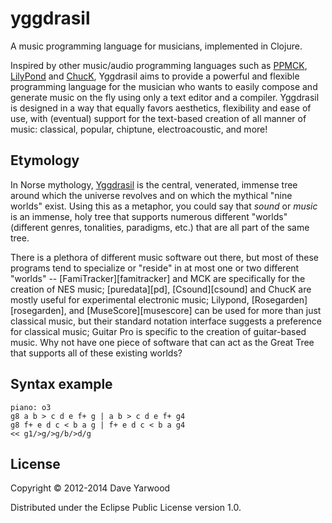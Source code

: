 # yggdrasil

A music programming language for musicians, implemented in Clojure.

Inspired by other music/audio programming languages such as [PPMCK][ppmck], 
[LilyPond][lilypond] and [ChucK][chuck], Yggdrasil aims to provide a 
powerful and flexible programming language for the musician who wants to easily
compose and generate music on the fly using only a text editor and a compiler. 
Yggdrasil is designed in a way that equally favors aesthetics, flexibility and 
ease of use, with (eventual) support for the text-based creation of all manner 
of music: classical, popular, chiptune, electroacoustic, and more!

[ppmck]: http://ppmck.wikidot.com/what-is-ppmck
[lilypond]: http://www.lilypond.org
[chuck]: http://chuck.cs.princeton.edu

## Etymology

In Norse mythology, [Yggdrasil](http://en.wikipedia.org/wiki/Yggdrasil) is the 
central, venerated, immense tree around which the universe revolves and on which 
the mythical "nine worlds" exist. Using this as a metaphor, you could say that 
*sound* or *music* is an immense, holy tree that supports numerous different 
"worlds" (different genres, tonalities, paradigms, etc.) that are all part of 
the same tree. 

There is a plethora of different music software out there, but most of these 
programs tend to specialize or "reside" in at most one or two different "worlds" 
-- [FamiTracker][famitracker] and MCK are specifically for the creation of NES 
music; [puredata][pd], [Csound][csound] and ChucK are mostly useful for 
experimental electronic music; Lilypond, [Rosegarden][rosegarden], and 
[MuseScore][musescore] can be used for more than just classical music, but 
their standard notation interface suggests a preference for classical music; 
Guitar Pro is specific to the creation of guitar-based music. Why not have one 
piece of software that can act as the Great Tree that supports all of these 
existing worlds? 

## Syntax example

    piano: o3 
    g8 a b > c d e f+ g | a b > c d e f+ g4
    g8 f+ e d c < b a g | f+ e d c < b a g4 
    << g1/>g/>g/b/>d/g

## License

Copyright © 2012-2014 Dave Yarwood

Distributed under the Eclipse Public License version 1.0.
